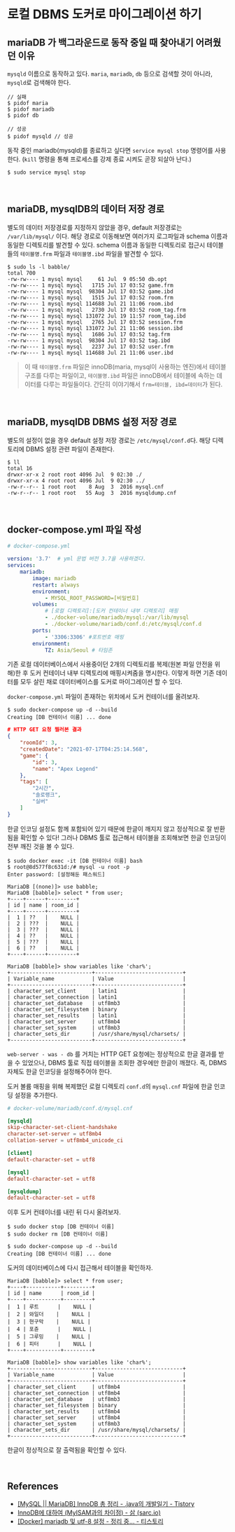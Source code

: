 # 로컬 DBMS 도커로 마이그레이션 하기
## mariaDB 가 백그라운드로 동작 중일 때 찾아내기 어려웠던 이유 
`mysqld` 이름으로 동작하고 있다.
`maria`, `mariadb`, `db` 등으로 검색할 것이 아니라, `mysqld`로 검색해야 한다.

```
// 실패
$ pidof maria
$ pidof mariadb
$ pidof db 

// 성공
$ pidof mysqld // 성공
```

동작 중인 mariadb(mysqld)를 종료하고 싶다면 `service mysql stop` 명령어를 사용한다.
(`kill` 명령을 통해 프로세스를 강제 종료 시켜도 곧장 되살아 난다.)

```
$ sudo service mysql stop
```

<br>

## mariaDB, mysqlDB의 데이터 저장 경로
별도의 데이터 저장경로를 지정하지 않았을 경우, default 저장경로는 `/var/lib/mysql/` 이다.
해당 경로로 이동해보면 여러가지 로그파일과 schema 이름과 동일한 디렉토리를 발견할 수 있다.
schema 이름과 동일한 디렉토리로 접근시 테이블들의 `테이블명.frm` 파일과 `테이블명.ibd` 파일을 발견할 수 있다.

```
$ sudo ls -l babble/
total 700
-rw-rw---- 1 mysql mysql     61 Jul  9 05:50 db.opt
-rw-rw---- 1 mysql mysql   1715 Jul 17 03:52 game.frm
-rw-rw---- 1 mysql mysql  98304 Jul 17 03:52 game.ibd
-rw-rw---- 1 mysql mysql   1515 Jul 17 03:52 room.frm
-rw-rw---- 1 mysql mysql 114688 Jul 21 11:06 room.ibd
-rw-rw---- 1 mysql mysql   2730 Jul 17 03:52 room_tag.frm
-rw-rw---- 1 mysql mysql 131072 Jul 19 11:57 room_tag.ibd
-rw-rw---- 1 mysql mysql   2765 Jul 17 03:52 session.frm
-rw-rw---- 1 mysql mysql 131072 Jul 21 11:06 session.ibd
-rw-rw---- 1 mysql mysql   1686 Jul 17 03:52 tag.frm
-rw-rw---- 1 mysql mysql  98304 Jul 17 03:52 tag.ibd
-rw-rw---- 1 mysql mysql   2237 Jul 17 03:52 user.frm
-rw-rw---- 1 mysql mysql 114688 Jul 21 11:06 user.ibd
```

> 이 때 `테이블명.frm` 파일은 innoDB(maria, mysql이 사용하는 엔진)에서 테이블 구조를 다루는 파일이고,
`테이블명.ibd` 파일은 innoDB에서 테이블에 속하는 데이터를 다루는 파일들이다.
간단히 이야기해서 `frm=테이블, ibd=데이터`가 된다.

<br>

## mariaDB, mysqlDB DBMS 설정 저장 경로
별도의 설정이 없을 경우 default 설정 저장 경로는 `/etc/mysql/conf.d`다.
해당 디렉토리에 DBMS 설정 관련 파일이 존재한다.

```
$ ll
total 16
drwxr-xr-x 2 root root 4096 Jul  9 02:30 ./
drwxr-xr-x 4 root root 4096 Jul  9 02:30 ../
-rw-r--r-- 1 root root    8 Aug  3  2016 mysql.cnf
-rw-r--r-- 1 root root   55 Aug  3  2016 mysqldump.cnf
```

<br>

## docker-compose.yml 파일 작성
```yml
# docker-compose.yml

version: '3.7'  # yml 문법 버전 3.7을 사용하겠다.
services:
    mariadb:
        image: mariadb
        restart: always
        environment:
            - MYSQL_ROOT_PASSWORD=[비밀번호]
        volumes:
            # [로컬 디렉토리]:[도커 컨테이너 내부 디렉토리] 매핑
            - ./docker-volume/mariadb/mysql:/var/lib/mysql
            - ./docker-volume/mariadb/conf.d:/etc/mysql/conf.d
        ports:
            - '3306:3306' #포트번호 매핑
        environment:
            TZ: Asia/Seoul # 타임존
```

기존 로컬 데이터베이스에서 사용중이던 2개의 디렉토리를 복제(원본 파일 안전을 위해)한 후 
도커 컨테이너 내부 디렉토리에 매핑시켜줌을 명시한다. 이렇게 하면 기존 데이터를 모두 살린 채로 
데이터베이스를 도커로 마이그레이션 할 수 있다.

`docker-compose.yml` 파일이 존재하는 위치에서 도커 컨테이너를 올려보자.

```
$ sudo docker-compose up -d --build
Creating [DB 컨테이너 이름] ... done
```

```JSON
# HTTP GET 요청 찔러본 결과
{
    "roomId": 3,
    "createdDate": "2021-07-17T04:25:14.568",
    "game": {
        "id": 3,
        "name": "Apex Legend"
    },
    "tags": [
        "2시간",
        "솔로랭크",
        "실버"
    ]
}
```

한글 인코딩 설정도 함께 포함되어 있기 때문에 한글이 깨지지 않고 정상적으로 잘 반환됨을 확인할 수 있다!
그러나 DBMS 툴로 접근해서 테이블을 조회해보면 한글 인코딩이 전부 깨진 것을 볼 수 있다.

```
$ sudo docker exec -it [DB 컨테이너 이름] bash
$ root@8d577f8c631d:/# mysql -u root -p
Enter password: [설정해둔 패스워드]

MariaDB [(none)]> use babble;
MariaDB [babble]> select * from user;
+----+------+---------+
| id | name | room_id |
+----+------+---------+
|  1 | ??   |    NULL |
|  2 | ???  |    NULL |
|  3 | ???  |    NULL |
|  4 | ??   |    NULL |
|  5 | ???  |    NULL |
|  6 | ??   |    NULL |
+----+------+---------+

MariaDB [babble]> show variables like 'char%';
+--------------------------+----------------------------+
| Variable_name            | Value                      |
+--------------------------+----------------------------+
| character_set_client     | latin1                     |
| character_set_connection | latin1                     |
| character_set_database   | utf8mb3                    |
| character_set_filesystem | binary                     |
| character_set_results    | latin1                     |
| character_set_server     | utf8mb4                    |
| character_set_system     | utf8mb3                    |
| character_sets_dir       | /usr/share/mysql/charsets/ |
+--------------------------+----------------------------+
```

`web-server - was - db` 를 거치는 HTTP GET 요청에는 정상적으로 한글 결과를 받을 수 있었으나, 
DBMS 툴로 직접 테이블을 조회한 경우에만 한글이 깨졌다. 즉, DBMS 자체도 한글 인코딩을 설정해주어야 한다.

도커 볼륨 매핑을 위해 복제했던 로컬 디렉토리 `conf.d`의 `mysql.cnf` 파일에 한글 인코딩 설정을 추가한다.

```cnf
# docker-volume/mariadb/conf.d/mysql.cnf

[mysqld]
skip-character-set-client-handshake
character-set-server = utf8mb4
collation-server = utf8mb4_unicode_ci

[client]
default-character-set = utf8

[mysql]
default-character-set = utf8

[mysqldump]
default-character-set = utf8
```

이후 도커 컨테이너를 내린 뒤 다시 올려보자.

```
$ sudo docker stop [DB 컨테이너 이름]
$ sudo docker rm [DB 컨테이너 이름]

$ sudo docker-compose up -d --build
Creating [DB 컨테이너 이름] ... done
```

도커의 데이터베이스에 다시 접근해서 테이블을 확인하자.

```
MariaDB [babble]> select * from user;
+----+-----------+---------+
| id | name      | room_id |
+----+-----------+---------+
|  1 | 루트      |    NULL |
|  2 | 와일더    |    NULL |
|  3 | 현구막    |    NULL |
|  4 | 포츈      |    NULL |
|  5 | 그루밍    |    NULL |
|  6 | 피터      |    NULL |
+----+-----------+---------+

MariaDB [babble]> show variables like 'char%';
+--------------------------+----------------------------+
| Variable_name            | Value                      |
+--------------------------+----------------------------+
| character_set_client     | utf8mb4                    |
| character_set_connection | utf8mb4                    |
| character_set_database   | utf8mb3                    |
| character_set_filesystem | binary                     |
| character_set_results    | utf8mb4                    |
| character_set_server     | utf8mb4                    |
| character_set_system     | utf8mb3                    |
| character_sets_dir       | /usr/share/mysql/charsets/ |
+--------------------------+----------------------------+
```

한글이 정상적으로 잘 출력됨을 확인할 수 있다.

<br>

## References
- [[MySQL || MariaDB] InnoDB 총 정리 - .java의 개발일기 - Tistory](https://java119.tistory.com/75)
- [InnoDB에 대하여 (MyISAM과의 차이점) - 삵 (sarc.io)](https://sarc.io/index.php/mariadb/346-innodb-myisam)
- [[Docker] mariadb 및 utf-8 설정 - 정리 중... - 티스토리](https://royleej9.tistory.com/entry/Docker-mariadb-%EB%B0%8F-utf-8-%EC%84%A4%EC%A0%95)
